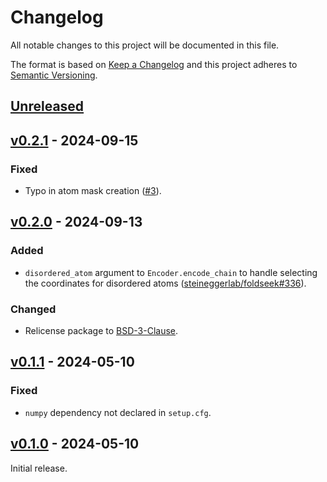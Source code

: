 # Changelog
All notable changes to this project will be documented in this file.

The format is based on [Keep a Changelog](http://keepachangelog.com/en/1.0.0/)
and this project adheres to [Semantic Versioning](http://semver.org/spec/v2.0.0.html).


## [Unreleased]
[Unreleased]: https://github.com/althonos/mini3di/compare/v0.2.1...HEAD


## [v0.2.1] - 2024-09-15
[v0.2.1]: https://github.com/althonos/mini3di/compare/v0.2.0...v0.2.1

### Fixed
- Typo in atom mask creation ([#3](https://github.com/althonos/mini3di/pull/3)).


## [v0.2.0] - 2024-09-13
[v0.2.0]: https://github.com/althonos/mini3di/compare/v0.1.1...v0.2.0

### Added
- `disordered_atom` argument to `Encoder.encode_chain` to handle selecting the coordinates for disordered atoms ([steineggerlab/foldseek#336](https://github.com/steineggerlab/foldseek/issues/336)).

### Changed
- Relicense package to [BSD-3-Clause](https://choosealicense.com/licenses/bsd-3-clause/).


## [v0.1.1] - 2024-05-10
[v0.1.1]: https://github.com/althonos/mini3di/compare/v0.1.0...v0.1.1

### Fixed
- `numpy` dependency not declared in `setup.cfg`.


## [v0.1.0] - 2024-05-10
[v0.1.0]: https://github.com/althonos/mini3di/compare/c34f3f0...v0.1.0

Initial release.
